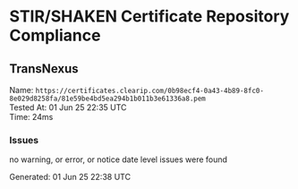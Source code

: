# STIR/SHAKEN Certificate Repository Compliance

## TransNexus

Name: `https://certificates.clearip.com/0b98ecf4-0a43-4b89-8fc0-8e029d8258fa/81e59be4bd5ea294b1b011b3e61336a8.pem`\
Tested At: 01 Jun 25 22:35 UTC\
Time: 24ms

### Issues

no warning, or error, or notice date level issues were found

Generated: 01 Jun 25 22:38 UTC